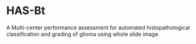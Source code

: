 # HAS-Bt
A Multi-center performance assessment for automated histopathological classification and grading of glioma using whole slide image
